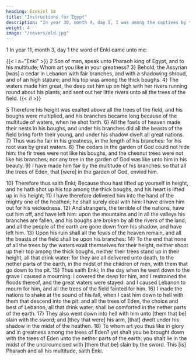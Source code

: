 ```yaml
---
heading: Ezekiel 18
title: "Instructions for Egypt"
description: "In year 30, month 4, day 5, I was among the captives by the river of Chebar"
weight: 4
image: "/covers/old.jpg"
---
```



1 In year 11, month 3, day 1 the word of Enki came unto me: 

{{< l a="Enki" >}}
2 Son of man, speak unto Pharaoh king of Egypt, and to his multitude;
Whom art you like in your greatness?
3} Behold, the Assyrian [was] a cedar in Lebanon
with fair branches, and with a shadowing shroud, and of an
high stature; and his top was among the thick boughs.
4} The waters made him great, the deep set him up on
high with her rivers running round about his plants, and sent
out her little rivers unto all the trees of the field. 
{{< /l >}}


5 Therefore his height was exalted above all the trees of the
field, and his boughs were multiplied, and his branches
became long because of the multitude of waters, when he
shot forth. 6} All the fowls of heaven made their nests
in his boughs, and under his branches did all the beasts of
the field bring forth their young, and under his shadow
dwelt all great nations. 7} Thus was he fair in his
greatness, in the length of his branches: for his root was by
great waters. 8} The cedars in the garden of God could
not hide him: the fir trees were not like his boughs, and the
chesnut trees were not like his branches; nor any tree in the
garden of God was like unto him in his beauty. 9} I
have made him fair by the multitude of his branches: so that
all the trees of Eden, that [were] in the garden of God,
envied him.

10} Therefore thus saith Enki; Because thou
hast lifted up yourself in height, and he hath shot up his top
among the thick boughs, and his heart is lifted up in his
height; 11} I have therefore delivered him into the hand
of the mighty one of the heathen; he shall surely deal with
him: I have driven him out for his wickedness. 12} And
strangers, the terrible of the nations, have cut him off, and
have left him: upon the mountains and in all the valleys his
branches are fallen, and his boughs are broken by all the
rivers of the land; and all the people of the earth are gone
down from his shadow, and have left him. 13} Upon
his ruin shall all the fowls of the heaven remain, and all the
beasts of the field shall be upon his branches: 14} To
the end that none of all the trees by the waters exalt
themselves for their height, neither shoot up their top among
the thick boughs, neither their trees stand up in their height,
all that drink water: for they are all delivered unto death, to
the nether parts of the earth, in the midst of the children of
men, with them that go down to the pit. 15} Thus saith
Enki; In the day when he went down to the grave I
caused a mourning: I covered the deep for him, and I
restrained the floods thereof, and the great waters were
stayed: and I caused Lebanon to mourn for him, and all the
trees of the field fainted for him. 16} I made the nations
to shake at the sound of his fall, when I cast him down to
hell with them that descend into the pit: and all the trees of
Eden, the choice and best of Lebanon, all that drink water,
shall be comforted in the nether parts of the earth. 17}
They also went down into hell with him unto [them that be]
slain with the sword; and [they that were] his arm, [that]
dwelt under his shadow in the midst of the heathen.
18} To whom art you thus like in glory and in
greatness among the trees of Eden? yet shalt you be brought down with the trees of Eden unto the nether parts of
the earth: you shalt lie in the midst of the uncircumcised
with [them that be] slain by the sword. This [is] Pharaoh
and all his multitude, saith Enki.
